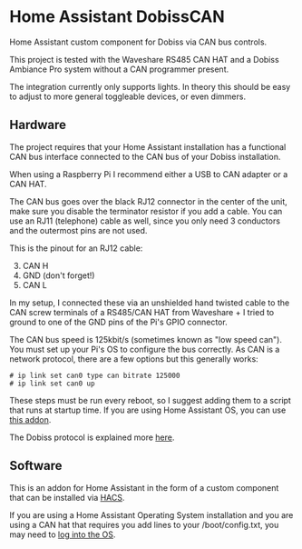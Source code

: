 # Home Assistant DobissCAN

Home Assistant custom component for Dobiss via CAN bus controls.

This project is tested with the Waveshare RS485 CAN HAT and a Dobiss Ambiance Pro system without a CAN programmer present.

The integration currently only supports lights. In theory this should be easy to adjust to more general toggleable devices, or even dimmers.

## Hardware

The project requires that your Home Assistant installation has a functional CAN bus interface connected to the CAN bus of your Dobiss installation.

When using a Raspberry Pi I recommend either a USB to CAN adapter or a CAN HAT.

The CAN bus goes over the black RJ12 connector in the center of the unit, make sure you disable the terminator resistor if you add a cable. You can use an RJ11 (telephone) cable as well, since you only need 3 conductors and the outermost pins are not used.

This is the pinout for an RJ12 cable:

3. CAN H
4. GND (don't forget!)
5. CAN L

In my setup, I connected these via an unshielded hand twisted cable to the CAN screw terminals of a RS485/CAN HAT from Waveshare + I tried to ground to one of the GND pins of the Pi's GPIO connector.

The CAN bus speed is 125kbit/s (sometimes known as "low speed can").
You must set up your Pi's OS to configure the bus correctly. As CAN is a network protocol, there are a few options but this generally works:

```
# ip link set can0 type can bitrate 125000
# ip link set can0 up
```

These steps must be run every reboot, so I suggest adding them to a script that runs at startup time. 
If you are using Home Assistant OS, you can use [this addon](https://github.com/dries007/HA_EnableCAN).

The Dobiss protocol is explained more [here](https://gist.github.com/dries007/436fcd0549a52f26137bca942fef771a).

## Software

This is an addon for Home Assistant in the form of a custom component that can be installed via [HACS](https://hacs.xyz/).

If you are using a Home Assistant Operating System installation and you are using a CAN hat that requires you add lines to your /boot/config.txt, you may need to [log into the OS](https://developers.home-assistant.io/docs/operating-system/debugging/).
